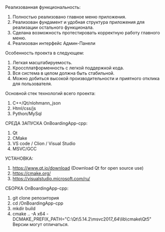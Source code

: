 Реализованная функциональность:
1. Полностью реализовано главное меню приложения.
2. Реализован фундамент и удобная структура приложения для реализации остального функционала.
3. Сделана возможность протестировать корректную работу главного меню.
4. Реализован интерфейс Админ-Панели

Особенность проекта в следующем:
1. Легкая масштабируемость.
2. Кроссплатформенность с легкой поддержкой кода.
3. Вся система в целом должна быть стабильной.
4. Можно добиться высокой производительности и приятного отклика для пользователя.

Основной стек технологий всего проекта:
1. C++/Qt/nlohmann_json
2. Html/css/js
3. Python/MySql

СРЕДА ЗАПУСКА OnBoardingApp-cpp:
1. Qt
2. CMake
3. VS code / Clion / Visual Studio 
4. MSVC/GCC

УСТАНОВКА:
1. https://www.qt.io/download (Download Qt for open source use)
2. https://cmake.org/
3. https://visualstudio.microsoft.com/ru/

СБОРКА OnBoardingApp-cpp:
1. git clone репозитория
2. cd /OnBoardingApp-cpp
3. mkdir build
4. cmake .. -A x64 -DCMAKE_PREFIX_PATH="C:\Qt\5.14.2\msvc2017_64\lib\cmake\Qt5" Версии могут отличаться.
